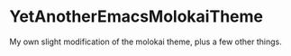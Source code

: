 # YetAnotherEmacsMolokaiTheme
My own slight modification of the molokai theme, plus a few other things.
